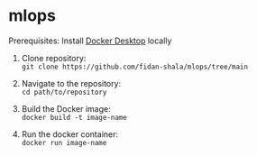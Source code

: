 # mlops

Prerequisites: Install [Docker Desktop](https://www.docker.com/products/docker-desktop/) locally 
 
1. Clone repository:\
   `git clone https://github.com/fidan-shala/mlops/tree/main`

2. Navigate to the repository:\
   `cd path/to/repository`

3. Build the Docker image:\
   `docker build -t image-name`

4. Run the docker container:\
   `docker run image-name `
